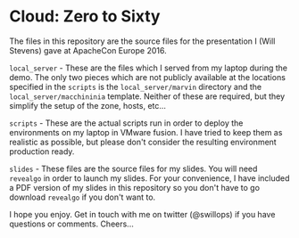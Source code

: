 # Cloud: Zero to Sixty

The files in this repository are the source files for the presentation I (Will Stevens) gave at ApacheCon Europe 2016.

`local_server` - These are the files which I served from my laptop during the demo.  The only two pieces which are not publicly available at the locations specified in the `scripts` is the `local_server/marvin` directory and the `local_server/macchininia` template.  Neither of these are required, but they simplify the setup of the zone, hosts, etc...

`scripts` - These are the actual scripts run in order to deploy the environments on my laptop in VMware fusion.  I have tried to keep them as realistic as possible, but please don't consider the resulting environment production ready.

`slides` - These files are the source files for my slides.  You will need `revealgo` in order to launch my slides.  For your convenience, I have included a PDF version of my slides in this repository so you don't have to go download `revealgo` if you don't want to.

I hope you enjoy.  Get in touch with me on twitter (@swillops) if you have questions or comments.  Cheers...